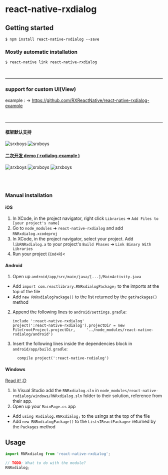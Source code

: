 
# react-native-rxdialog

## Getting started

`$ npm install react-native-rxdialog --save`

### Mostly automatic installation

`$ react-native link react-native-rxdialog`

<br />

---

### support for custom UI(View)

example : -> https://github.com/RXReactNative/react-native-rxdialog-example

<br />

---


#### 框架默认支持
![srxboys](https://github.com/RXReactNative/react-native-rxdialog/blob/master/screen_img/1.png)
![srxboys](https://github.com/RXReactNative/react-native-rxdialog/blob/master/screen_img/2.png)

#### [ 二次开发 demo ( rxdialog-example ) ](https://github.com/RXReactNative/react-native-rxdialog-example)
![srxboys](https://github.com/RXReactNative/react-native-rxdialog/blob/master/screen_img/3.png)
![srxboys](https://github.com/RXReactNative/react-native-rxdialog/blob/master/screen_img/4.png)
![srxboys](https://github.com/RXReactNative/react-native-rxdialog/blob/master/screen_img/5.png)

<br /><br />

### Manual installation


#### iOS

1. In XCode, in the project navigator, right click `Libraries` ➜ `Add Files to [your project's name]`
2. Go to `node_modules` ➜ `react-native-rxdialog` and add `RNRxdialog.xcodeproj`
3. In XCode, in the project navigator, select your project. Add `libRNRxdialog.a` to your project's `Build Phases` ➜ `Link Binary With Libraries`
4. Run your project (`Cmd+R`)<

#### Android

1. Open up `android/app/src/main/java/[...]/MainActivity.java`
  - Add `import com.reactlibrary.RNRxdialogPackage;` to the imports at the top of the file
  - Add `new RNRxdialogPackage()` to the list returned by the `getPackages()` method
2. Append the following lines to `android/settings.gradle`:
  	```
  	include ':react-native-rxdialog'
  	project(':react-native-rxdialog').projectDir = new File(rootProject.projectDir, 	'../node_modules/react-native-rxdialog/android')
  	```
3. Insert the following lines inside the dependencies block in `android/app/build.gradle`:
  	```
      compile project(':react-native-rxdialog')
  	```

#### Windows
[Read it! :D](https://github.com/ReactWindows/react-native)

1. In Visual Studio add the `RNRxdialog.sln` in `node_modules/react-native-rxdialog/windows/RNRxdialog.sln` folder to their solution, reference from their app.
2. Open up your `MainPage.cs` app
  - Add `using Rxdialog.RNRxdialog;` to the usings at the top of the file
  - Add `new RNRxdialogPackage()` to the `List<IReactPackage>` returned by the `Packages` method


## Usage
```javascript
import RNRxdialog from 'react-native-rxdialog';

// TODO: What to do with the module?
RNRxdialog;
```
  
